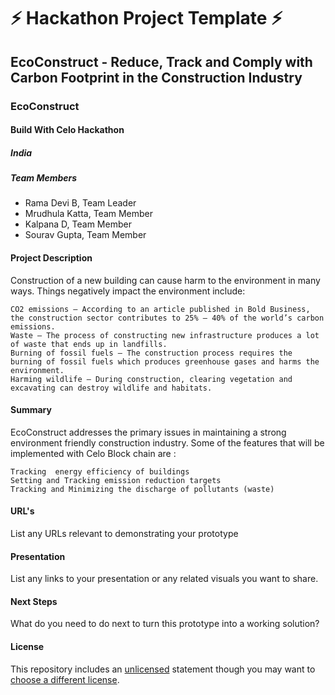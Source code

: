 # ⚡ Hackathon Project Template ⚡

## EcoConstruct - Reduce, Track and Comply with Carbon Footprint in the Construction Industry
### EcoConstruct
#### Build With Celo Hackathon

##### India

##### Team Members
- Rama Devi B, Team Leader
- Mrudhula Katta, Team Member
- Kalpana D, Team Member
- Sourav Gupta, Team Member

#### Project Description
Construction of a new building can cause harm to the environment in many ways. Things negatively impact the environment include: 

    CO2 emissions – According to an article published in Bold Business, the construction sector contributes to 25% – 40% of the world’s carbon emissions. 
    Waste – The process of constructing new infrastructure produces a lot of waste that ends up in landfills.
    Burning of fossil fuels – The construction process requires the burning of fossil fuels which produces greenhouse gases and harms the environment. 
    Harming wildlife – During construction, clearing vegetation and excavating can destroy wildlife and habitats.
    
#### Summary
EcoConstruct addresses the primary issues in maintaining a strong environment friendly construction industry. Some of the features that will be implemented with Celo Block chain are :

    Tracking  energy efficiency of buildings
    Setting and Tracking emission reduction targets
    Tracking and Minimizing the discharge of pollutants (waste)
    
#### URL's
List any URLs relevant to demonstrating your prototype

#### Presentation
List any links to your presentation or any related visuals you want to share.

#### Next Steps
What do you need to do next to turn this prototype into a working solution?

#### License
This repository includes an [unlicensed](http://unlicense.org/) statement though you may want to [choose a different license](https://choosealicense.com/).

